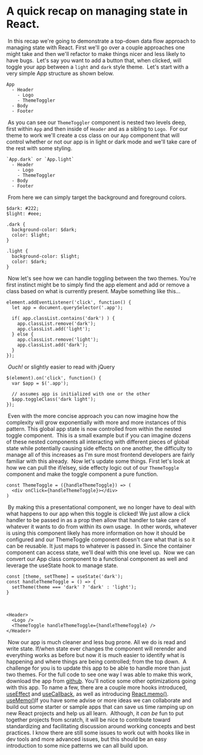 # A quick recap on managing state in React.
​
In this recap we're going to demonstrate a top-down data flow approach to managing state with React.  First we'll go over a couple approaches one might take and then we'll refactor to make things nicer and less likely to have bugs.
​
Let's say you want to add a button that, when clicked, will toggle your app between a `light` and `dark` style theme.
​
Let's start with a very simple App structure as shown below.
​
```
App 
  - Header
    - Logo
    - ThemeToggler
  - Body
  - Footer
```
​
As you can see our `ThemeToggler` component is nested two levels deep, first within `App` and then inside of `Header` and as a sibling to `Logo`.
​
For our theme to work we'll create a css class on our `App` component that will control whether or not our app is in light or dark mode and we'll take care of the rest with some styling.
​
```
`App.dark` or `App.light`
  - Header
    - Logo
    - ThemeToggler
  - Body
  - Footer
```
​
From here we can simply target the background and foreground colors.
​
```
$dark: #222;
$light: #eee;
​
.dark {
  background-color: $dark;
  color: $light;
}
​
.light {
  background-color: $light;
  color: $dark;
}
```
​
Now let's see how we can handle toggling between the two themes.  You're first instinct might be to simply find the app element and add or remove a class based on what is currently present.  Maybe something like this...
​
```
element.addEventListener('click', function() {
  let app = document.querySelector('.app');
​
  if( app.classList.contains('dark') ) {
    app.classList.remove('dark');
    app.classList.add('light');
  } else {
    app.classList.remove('light');
    app.classList.add('dark');
  }
});
```
​
_Ouch!_ or slightly easier to read with jQuery
​
```
$(element).on('click', function() {
  var $app = $('.app');
​
  // assumes app is initialized with one or the other
  $app.toggleClass('dark light');
});
```
​
Even with the more concise approach you can now imagine how the complexity will grow exponentially with more and more instances of this pattern.  This global app state is now controlled from within the nested toggle component.
​
This is a small example but if you can imagine dozens of these nested components all interacting with different pieces of global state while potentially causing side effects on one another, the difficulty to manage all of this increases as I'm sure most frontend developers are fairly familiar with this already.
​
Now let's update some things.  First let's look at how we can pull the if/elsey, side effecty logic out of our `ThemeToggle` component and make the toggle component a pure function.
​
```
const ThemeToggle = ({handleThemeToggle}) => (
  <div onClick={handleThemeToggle}></div>
)
```
​
By making this a presentational component, we no longer have to deal with what happens to our app when this toggle is clicked!  We just allow a click handler to be passed in as a prop then allow that handler to take care of whatever it wants to do from within its own usage.
​
In other words, whatever is using this component likely has more information on how it should be configured and our ThemeToggle component doesn't care what that is so it can be reusable.  It just maps to whatever is passed in.  Since the container component can access state, we'll deal with this one level up.
​
Now we can convert our App class component to a functional component as well and leverage the useState hook to manage state.
​
```
const [theme, setTheme] = useState('dark');
const handleThemeToggle = () => {
  setTheme(theme === 'dark' ? 'dark' : 'light');
}
```
​
```
<Header>
  <Logo />
  <ThemeToggle handleThemeToggle={handleThemeToggle} />
</Header>
```
​
Now our app is much cleaner and less bug prone.  All we do is read and write state.  If/when state ever changes the component will rerender and everything works as before but now it is much easier to identify what is happening and where things are being controlled; from the top down.
​
A challenge for you is to update this app to be able to handle more than just two themes.  For the full code to see one way I was able to make this work, download the app from [github](https://github.com/bergenmichael/theme-starter).
​
You'll notice some other optimizations going with this app.  To name a few, there are a couple more hooks introduced, [useEffect](https://reactjs.org/docs/hooks-effect.html) and [useCallback](https://reactjs.org/docs/hooks-reference.html#usecallback), as well as introducing [React.memo()](https://reactjs.org/docs/optimizing-performance.html). [useMemo()](https://reactjs.org/docs/hooks-reference.html#usememo)
​
If you have some advise or more ideas we can collaborate and build out some starter or sample apps that can save us time ramping up on new React projects and help us all learn.
​
Although, it _can be_ fun to put together projects from scratch, it will be nice to contribute toward standardizing and facilitating discussion around working concepts and best practices.  I know there are still some issues to work out with hooks like in dev tools and more advanced issues, but this should be an easy introduction to some nice patterns we can all build upon.
